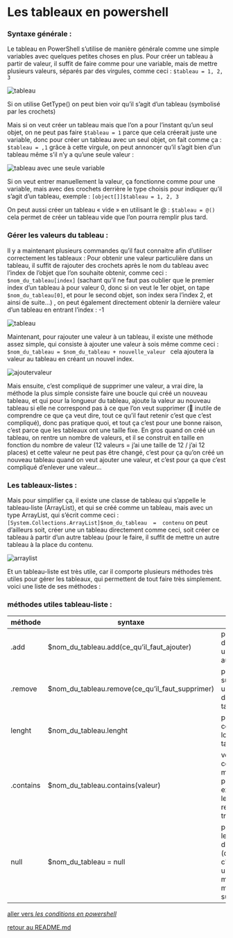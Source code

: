 # Les tableaux en powershell

### Syntaxe générale :

Le tableau en PowerShell s’utilise de manière générale comme une simple variables avec quelques petites choses en plus.
Pour créer un tableau à partir de valeur, il suffit de faire comme pour une variable, mais de mettre plusieurs valeurs, séparés par des virgules, comme ceci : ```$tableau = 1, 2, 3```

![tableau](https://github.com/LBROCHARD/cours-linux/blob/main/images/Capture%20d%E2%80%99%C3%A9cran%202020-12-13%20164203.png "un tableau")

Si on utilise GetType() on peut bien voir qu’il s’agit d’un tableau (symbolisé par les crochets)

Mais si on veut créer un tableau mais que l’on a pour l’instant qu’un seul objet, on ne peut pas faire ```$tableau = 1``` parce que cela créerait juste une variable, donc pour créer un tableau avec un seul objet, on fait comme ça : ```$tableau = ,1``` grâce à cette virgule, on peut annoncer qu’il s’agit bien d’un tableau même s’il n’y a qu’une seule valeur :

![tableau avec une seule variable](https://github.com/LBROCHARD/cours-linux/blob/main/images/Capture%20d%E2%80%99%C3%A9cran%202020-12-13%20164433.png "ça marche pareil")

Si on veut entrer manuellement la valeur, ça fonctionne comme pour une variable, mais avec des crochets derrière le type choisis pour indiquer qu’il s’agit d’un tableau, exemple : ```[object[]]$tableau = 1, 2, 3```

On peut aussi créer un tableau « vide » en utilisant le @ : ```$tableau = @()``` cela permet de créer un tableau vide que l’on pourra remplir plus tard.

### Gérer les valeurs du tableau :

Il y a maintenant plusieurs commandes qu’il faut connaitre afin d’utiliser correctement les tableaux :
Pour obtenir une valeur particulière dans un tableau, il suffit de rajouter des crochets après le nom du tableau avec l’index de l’objet que l’on souhaite obtenir, comme ceci : ```$nom_du_tableau[index]```  (sachant qu’il ne faut pas oublier que le premier index d’un tableau à pour valeur 0, donc si on veut le 1er objet, on tape ```$nom_du_tableau[0]```,  et pour le second objet, son index sera l’index 2, et ainsi de suite…) , on peut également directement obtenir la dernière valeur d’un tableau en entrant l’index : -1

![tableau](https://github.com/LBROCHARD/cours-linux/blob/main/images/Capture%20d%E2%80%99%C3%A9cran%202020-12-14%20095841.png "pratique")

Maintenant, pour rajouter une valeur à un tableau, il existe une méthode assez simple, qui consiste à ajouter une valeur à sois même comme ceci : ```$nom_du_tableau = $nom_du_tableau + nouvelle_valeur ``` cela ajoutera la valeur au tableau en créant un nouvel index.

![ajoutervaleur](https://github.com/LBROCHARD/cours-linux/blob/main/images/Capture%20d%E2%80%99%C3%A9cran%202020-12-14%20093522.png "facile")

Mais ensuite, c’est compliqué de supprimer une valeur, a vrai dire, la méthode la plus simple consiste faire une boucle qui créé un nouveau tableau, et qui pour la longueur du tableau, ajoute la valeur au nouveau tableau si elle ne correspond pas à ce que l’on veut supprimer ( inutile de comprendre ce que ça veut dire, tout ce qu’il faut retenir c’est que c’est compliqué), donc pas pratique quoi, et tout ça c’est pour une bonne raison, c’est parce que les tableaux ont une taille fixe. 
En gros quand on créé un tableau, on rentre un nombre de valeurs, et il se construit en taille en fonction du nombre de valeur (12 valeurs = j’ai une taille de 12 / j’ai 12 places) et cette valeur ne peut pas être changé, c’est pour ça qu’on créé un nouveau tableau quand on veut ajouter une valeur, et c’est pour ça que c’est compliqué d’enlever une valeur…

### Les tableaux-listes :

Mais pour simplifier ça, il existe une classe de tableau qui s’appelle le tableau-liste (ArrayList), et qui se créé comme un tableau, mais avec un type ArrayList, qui s’écrit comme ceci : ```[System.Collections.ArrayList]$nom_du_tableau  =  contenu``` on peut d’ailleurs soit, créer une un tableau directement comme ceci, soit créer ce tableau à partir d’un autre tableau (pour le faire, il suffit de mettre un autre tableau à la place du contenu.

![arraylist](https://github.com/LBROCHARD/cours-linux/blob/main/images/Capture%20d%E2%80%99%C3%A9cran%202020-12-14%20104944.png "franchement c'est pas si compliqué")

Et un tableau-liste est très utile, car il comporte plusieurs méthodes très utiles pour gérer les tableaux, qui permettent de tout faire très simplement. voici une liste de ses méthodes :

### méthodes utiles tableau-liste :

|méthode |syntaxe |utilité |
|--|----|----|
|.add |$nom_du_tableau.add(ce_qu’il_faut_ajouter) | permet d’ajouter une valeur au tableau |
|.remove |$nom_du_tableau.remove(ce_qu’il_faut_supprimer)| pour supprimer une valeur dans le tableau |
|lenght |$nom_du_tableau.lenght |pour connaitre la longueur du tableau | 
|.contains |$nom_du_tableau.contains(valeur) |vérifie que ce qui est mis entre parenthèses existe dans le tableau,  renvoie un true/false|
|null |$nom_du_tableau = null |pour effacer le contenue du tableau (oui je sais c'est pas une méthode mais c'est super utile)|


[aller vers *les conditions en powershell*](https://github.com/LBROCHARD/cours-linux/blob/main/cours/les_conditions.md)


[retour au README.md](https://github.com/LBROCHARD/cours-linux)
